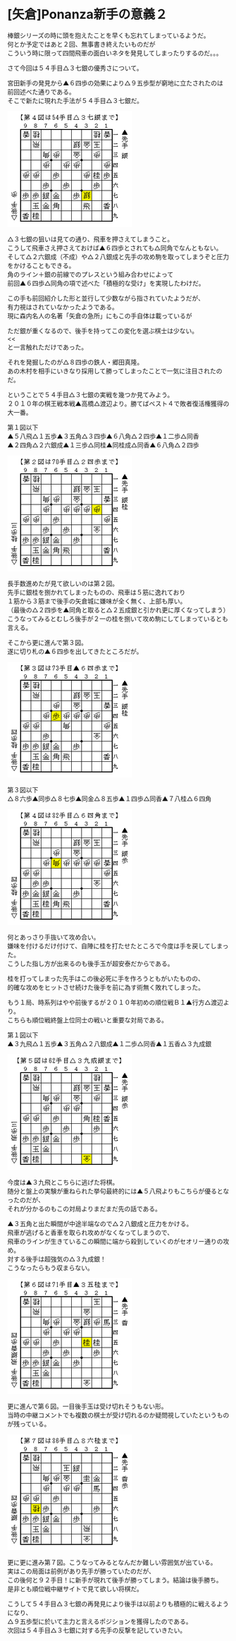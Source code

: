 # [矢倉]Ponanza新手の意義２  

棒銀シリーズの時に頭を抱えたことを早くも忘れてしまっているようだ。  
何とか予定ではあと２回、無事書き終えたいものだが  
こういう時に限って四間飛車の面白いネタを発見してしまったりするのだ。。。  

さて今回は５４手目△３七銀の優秀さについて。  


宮田新手の発見から▲６四歩の効果により△９五歩型が窮地に立たされたのは  
前回述べた通りである。  
そこで新たに現れた手法が５４手目△３七銀だ。  

![](images/20130604013156.png)  

△３七銀の狙いは見ての通り、飛車を押さえてしまうこと。  
こうして飛車さえ押さえておけば▲６四歩とされても△同角でなんともない。  
そして△２六銀成（不成）や△２八銀成と先手の攻め駒を取ってしまうぞと圧力をかけることもできる。  
角のライン＋銀の前線でのプレスという組み合わせによって  
前回▲６四歩△同角の項で述べた「積極的な受け」を実現したわけだ。  

この手も前回紹介した形と並行して少数ながら指されていたようだが、  
有力視はされていなかったようである。  
現に森内名人の名著「矢倉の急所」にもこの手自体は載っているが  
>>  
ただ銀が重くなるので、後手を持ってこの変化を選ぶ棋士は少ない。  
<<  
と一言触れただけであった。  

それを発掘したのが△８四歩の鉄人・郷田真隆。  
あの木村を相手にいきなり採用して勝ってしまったことで一気に注目されたのだ。  

ということで５４手目△３七銀の実戦を幾つか見てみよう。  
２０１０年の棋王戦本戦▲高橋△渡辺より。勝てばベスト４で敗者復活権獲得の大一番。  

第１図以下  
▲５八飛△１五歩▲３五角△３四歩▲６八角△２四歩▲１二歩△同香  
▲２四角△２六銀成▲１三歩△同桂▲同桂成△同香▲６八角△２四歩  

![](images/20130605014802.png)  

長手数進めたが見て欲しいのは第２図。  
先手に銀桂を捌かれてしまったものの、飛車は５筋に逸れており  
１筋から３筋まで後手の矢倉城に嫌味が全く無く、上部も厚い。  
（最後の△２四歩を▲同角と取ると△２五成銀と引かれ更に厚くなってしまう）  
こうなってみるとむしろ後手が２一の桂を捌いて攻め駒にしてしまっているとも言える。  

そこから更に進んで第３図。  
遂に切り札の▲６四歩を出してきたところだが。  

![](images/20130605014801.png)  

第３図以下  
△８六歩▲同歩△８七歩▲同金△８五歩▲１四歩△同香▲７八桂△６四角  

![](images/20130605014800.png)  

何とあっさり手抜いて攻め合い。  
嫌味を付けるだけ付けて、自陣に桂を打たせたところで今度は手を戻してしまった。  
こうした指し方が出来るのも後手玉が超安泰だからである。  

桂を打ってしまった先手はこの後必死に手を作ろうともがいたものの、  
的確な攻めをヒットさせ続けた後手を前に為す術無く敗れてしまった。  

もう１局、時系列はやや前後するが２０１０年初めの順位戦Ｂ１▲行方△渡辺より。  
こちらも順位戦終盤上位同士の戦いと重要な対局である。  

第１図以下  
▲３九飛△１五歩▲３五角△２八銀成▲１二歩△同香▲１五香△３九成銀  

![](images/20130605014759.png)  

今度は▲３九飛とこちらに逃げた将棋。  
随分と盤上の実験が重ねられた挙句最終的には▲５八飛よりもこちらが優るとなったのだが、  
それが分かるのもこの対局よりまだまだ先の話である。  

▲３五角と出た瞬間が中途半端なので△２八銀成と圧力をかける。  
飛車が逃げると香車を取られ攻めがなくなってしまうので、  
飛車のラインが生きているこの瞬間に端から殺到していくのがセオリー通りの攻め。  
対する後手は超強気の△３九成銀！  
こうなったらもう収まらない。  

![](images/20130605014758.png)  

更に進んで第６図。一目後手玉は受け切れそうもない形。  
当時の中継コメントでも複数の棋士が受け切れるのか疑問視していたというものが残っている。  

![](images/20130605014757.png)  

更に更に進み第７図。こうなってみるとなんだか難しい雰囲気が出ている。  
実はこの局面は前例があり先手が勝っていたのだが、  
この後何と９２手目！に新手が現れて後手が勝ってしまう。結論は後手勝ち。  
是非とも順位戦中継サイトで見て欲しい将棋だ。  

こうして５４手目△３七銀の再発見により後手は以前よりも積極的に戦えるようになり、  
△９五歩型に於いて主力と言えるポジションを獲得したのである。  
次回は５４手目△３七銀に対する先手の反撃を記していきたい。  
